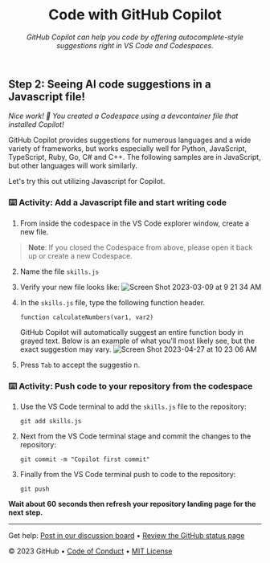 <header>

<!--
  <<< Author notes: Course header >>>
  Read <https://skills.github.com/quickstart> for more information about how to build courses using this template.
  Include a 1280×640 image, course name in sentence case, and a concise description in emphasis.
  In your repository settings: enable template repository, add your 1280×640 social image, auto delete head branches.
  Next to "About", add description & tags; disable releases, packages, & environments.
  Add your open source license, GitHub uses the MIT license.
-->

# Code with GitHub Copilot

_GitHub Copilot can help you code by offering autocomplete-style suggestions right in VS Code and Codespaces._

</header>

<!--
  <<< Author notes: Step 2 >>>
  Start this step by acknowledging the previous step.
  Define terms and link to docs.github.com.
-->

## Step 2: Seeing AI code suggestions in a Javascript file!

_Nice work! :tada: You created a Codespace using a devcontainer file that installed Copilot!_

GitHub Copilot provides suggestions for numerous languages and a wide variety of frameworks, but works especially well for Python, JavaScript, TypeScript, Ruby, Go, C# and C++. The following samples are in JavaScript, but other languages will work similarly.

Let's try this out utilizing Javascript for Copilot.

### :keyboard: Activity: Add a Javascript file and start writing code

1. From inside the codespace in the VS Code explorer window, create a new file.

> **Note**:
> If you closed the Codespace from above, please open it back up or create a new Codespace.

2. Name the file `skills.js`
3. Verify your new file looks like:
   ![Screen Shot 2023-03-09 at 9 21 34 AM](https://user-images.githubusercontent.com/26442605/224105906-d1beb531-b747-4c7a-85ba-a12526488422.png)
4. In the `skills.js` file, type the following function header.

   ```
   function calculateNumbers(var1, var2)
   ```

   GitHub Copilot will automatically suggest an entire function body in grayed text. Below is an example of what you'll most likely see, but the exact suggestion may vary.
   ![Screen Shot 2023-04-27 at 10 23 06 AM](https://user-images.githubusercontent.com/26442605/234941079-b4bf3e9d-fc70-4b20-b74c-0ee753ba344e.png)

5. Press `Tab` to accept the suggestio
n.

### :keyboard: Activity: Push code to your repository from the codespace

1. Use the VS Code terminal to add the `skills.js` file to the repository:

   ```
   git add skills.js
   ```

2. Next from the VS Code terminal stage and commit the changes to the repository:

   ```
   git commit -m "Copilot first commit"
   ```

3. Finally from the VS Code terminal push to code to the repository:

   ```
   git push
   ```

**Wait about 60 seconds then refresh your repository landing page for the next step.**

<footer>

<!--
  <<< Author notes: Footer >>>
  Add a link to get support, GitHub status page, code of conduct, license link.
-->

---

Get help: [Post in our discussion board](https://github.com/orgs/skills/discussions/categories/code-with-copilot) &bull; [Review the GitHub status page](https://www.githubstatus.com/)

&copy; 2023 GitHub &bull; [Code of Conduct](https://www.contributor-covenant.org/version/2/1/code_of_conduct/code_of_conduct.md) &bull; [MIT License](https://gh.io/mit)

</footer>
